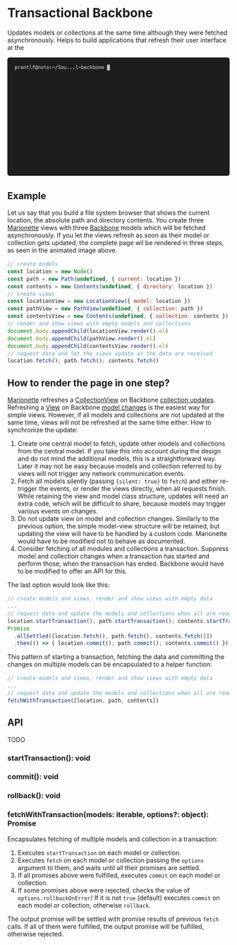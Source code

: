 # Transactional Backbone

Updates models or collections at the same time although they were fetched asynchronously. Helps to build applications that refresh their user interface at the 

![File System Browser](doc/browser.gif)

## Example

Let us say that you build a file system browser that shows the current location, the absolute path and directory contents. You create three [Marionette] views with three [Backbone] models which will be fetched asynchronously. If you let the views refresh as soon as their model or collection gets updated, the complete page wil be rendered in three steps, as seen in the animated image above.

```js
// create models
const location = new Node()
const path = new Path(undefined, { current: location })
const contents = new Contents(undefined, { directory: location })
// create views
const locationView = new LocationView({ model: location })
const pathView = new PathView(undefined, { collection: path })
const contentsView = new Contents(undefined, { collection: contents })
// render and show views with empty models and collections
document.body.appendChild(locationView.render().el)
document.body.appendChild(pathView.render().el)
document.body.appendChild(contentsView.render().el)
// request data and let the views update as the data are received
location.fetch(); path.fetch(); contents.fetch()
```

## How to render the page in one step?

[Marionette] refreshes a [CollectionView] on Backbone [collection updates]. Refreshing a [View] on Backbone [model changes] is the easiest way for simple views. However, if all models and collections are not updated at the same time, views will not be refreshed at the same time either. How to synchronize the update:

1. Create one central model to fetch, update other models and collections from the central model. If you take this into account during the design and do not mind the additional models, this is a straightforward way. Later it may not be easy because models and collection referred to by views will not trigger any network communication events.
2. Fetch all models silently (passing `{silent: true}` to `fetch`) and either re-trigger the events, or render the views directly, when all requests finish. While retaining the view and model class structure, updates will need an extra code, which will be difficult to share, because models may trigger various events on changes.
3. Do not update view on model and collection changes. Similarly to the previous option, the simple model-view structure will be retained, but updating the view will have to be handled by a custom code. Marionette would have to be modified not to behave as documented.
4. Consider fetching of all modules and collections a transaction. Suppress model and collection changes when a transaction has started and perform those, when the transaction has ended. Backbone would have to be modified to offer an API for this.

The last option would look like this:

```js
// create models and views, render and show views with empty data
...
// request data and update the models and collections when all are ready
location.startTransaction(); path.startTransaction(); contents.startTransaction()
Promise
  .allSettled([location.fetch(), path.fetch(), contents.fetch()])
  .then(() => { location.commit(); path.commit(); contents.commit() })
```

This pattern of starting a transaction, fetching the data and committing the changes on multiple models can be encapsulated to a helper function:

```js
// create models and views, render and show views with empty data
...
// request data and update the models and collections when all are ready
fetchWithTransaction([location, path, contents])
```

## API

TODO

### startTransaction(): void

### commit(): void

### rollback(): void

### fetchWithTransaction(models: iterable, options?: object): Promise

Encapsulates fetching of multiple models and collection in a transaction:

1. Executes `startTransaction` on each model or collection.
2. Executes `fetch` on each model or collection passing the `options` argument to them, and waits until all their promises are settled.
3. If all promises above were fulfilled, executes `commit` on each model or collection.
4. If some promises above were rejected, checks the value of `options.rollbackOnError`/ If it is not `true` (default) executes `commit` on each model or collection, otherwise `rollback`.

The output promise will be settled with promise results of previous `fetch` calls. If all of them were fulfilled, the output promise will be fulfilled, otherwise rejected.

[Backbone]: https://backbonejs.org/
[model changes]: https://backbonejs.org/#Events-catalog
[Marionette]: https://marionettejs.com/
[View]: https://marionettejs.com/docs/master/marionette.view.html
[CollectionView]: https://marionettejs.com/docs/master/marionette.collectionview.html
[collection updates]: https://marionettejs.com/docs/master/marionette.collectionview.html#managing-children

